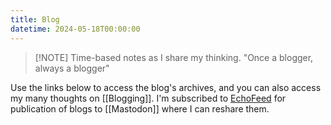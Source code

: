 ```yaml
---
title: Blog
datetime: 2024-05-18T00:00:00
---
```



> [!NOTE] Time-based notes as I share my thinking. 
> "Once a blogger, always a blogger"
> 

Use the links below to access the blog's archives, and you can also access my many thoughts on [[Blogging]]. I'm subscribed to [EchoFeed](https://echofeed.app) for publication of blogs to [[Mastodon]] where I can reshare them.

